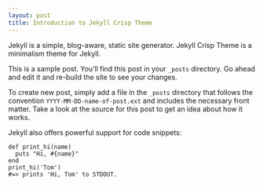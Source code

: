 ```yaml
---
layout: post
title: Introduction to Jekyll Crisp Theme
---
```


Jekyll is a simple, blog-aware, static site generator. Jekyll Crisp Theme is a minimalism theme for Jekyll.

This is a sample post. You’ll find this post in your `_posts` directory. Go ahead and edit it and re-build the site to see your changes.

To create new post, simply add a file in the `_posts` directory that follows the convention `YYYY-MM-DD-name-of-post.ext` and includes the necessary front matter. Take a look at the source for this post to get an idea about how it works.

Jekyll also offers powerful support for code snippets:

```
def print_hi(name)
  puts "Hi, #{name}"
end
print_hi('Tom')
#=> prints 'Hi, Tom' to STDOUT.
```
